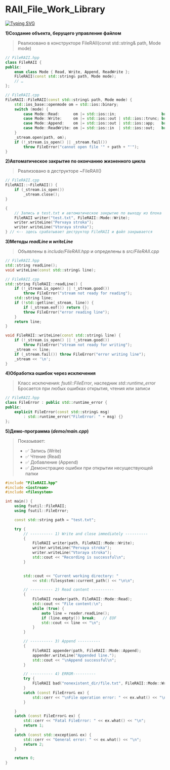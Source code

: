 # RAII_File_Work_Library

[![Typing SVG](https://readme-typing-svg.herokuapp.com?color=%2336BCF7&lines=Computer+science+student)](https://git.io/typing-svg)

**1)Создание объекта, берущего управление файлом**
>Реализовано в конструкторе FileRAII(const std::string& path, Mode mode)

```cpp
// FileRAII.hpp
class FileRAII {
public:
    enum class Mode { Read, Write, Append, ReadWrite };
    FileRAII(const std::string& path, Mode mode);
    // …
};
```

```cpp
// FileRAII.cpp
FileRAII::FileRAII(const std::string& path, Mode mode) {
    std::ios_base::openmode om = std::ios::binary;
    switch (mode) {
        case Mode::Read:      om |= std::ios::in;                    break;
        case Mode::Write:     om |= std::ios::out | std::ios::trunc; break;
        case Mode::Append:    om |= std::ios::out | std::ios::app;   break;
        case Mode::ReadWrite: om |= std::ios::in  | std::ios::out;   break;
    }
    _stream.open(path, om);
    if (!_stream.is_open() || _stream.fail())
        throw FileError("cannot open file '" + path + "'");
}

```
**2)Автоматическое закрытие по окончанию жизненного цикла**
>Реализовано в деструкторе ~FileRAII()

```cpp
// FileRAII.cpp
FileRAII::~FileRAII() {
    if (_stream.is_open())
        _stream.close();
}
```
```cpp
{
    // Запись в test.txt и автоматическое закрытие по выходу из блока
    FileRAII writer("test.txt", FileRAII::Mode::Write);
    writer.writeLine("Pervaya stroka");
    writer.writeLine("Vtoraya stroka");
} // <-- здесь срабатывает деструктор FileRAII и файл закрывается
```

**3)Методы *readLine* и *writeLine***
>Объявлены в *include/FileRAII.hpp* и определены в *src/FileRAII.cpp*

```cpp
// FileRAII.hpp
std::string readLine();
void writeLine(const std::string& line);
```

```cpp
// FileRAII.cpp
std::string FileRAII::readLine() {
    if (!_stream.is_open() || !_stream.good())
        throw FileError("stream not ready for reading");
    std::string line;
    if (!std::getline(_stream, line)) {
        if (_stream.eof()) return {};
        throw FileError("error reading line");
    }
    return line;
}

void FileRAII::writeLine(const std::string& line) {
    if (!_stream.is_open() || !_stream.good())
        throw FileError("stream not ready for writing");
    _stream << line;
    if (_stream.fail()) throw FileError("error writing line");
    _stream << '\n';
}

```

**4)Обработка ошибок через исключения**
>Класс исключения: *fsutil::FileError*, наследник *std::runtime_error*
>Бросается при любых ошибках открытия, чтения или записи

```cpp
// FileRAII.hpp
class FileError : public std::runtime_error {
public:
    explicit FileError(const std::string& msg)
        : std::runtime_error("FileError: " + msg) {}
};
```

**5)Демо‑программа (*demo/main.cpp*)**
>Показывает:
>- ✅ Запись (Write)
>- ✅ Чтение (Read)
>- ✅ Добавление (Append)
>- ✅ Демонстрацию ошибки при открытии несуществующей папки

```cpp
#include "FileRAII.hpp"
#include <iostream>
#include <filesystem>

int main() {
    using fsutil::FileRAII;
    using fsutil::FileError;

    const std::string path = "test.txt";

    try {
        // ---------- 1) Write and close immediately ----------
        {
            FileRAII writer(path, FileRAII::Mode::Write);
            writer.writeLine("Pervaya stroka");
            writer.writeLine("Vtoraya stroka");
            std::cout << "Recording is successful\n";
        }   

        
        std::cout << "Current working directory: "
            << std::filesystem::current_path() << "\n\n";

        // ---------- 2) Read content ----------
        {
            FileRAII reader(path, FileRAII::Mode::Read);
            std::cout << "File content:\n";
            while (true) {
                auto line = reader.readLine();
                if (line.empty()) break;   // EOF
                std::cout << line << "\n";
            }
        }

        // ---------- 3) Append ----------
        {
            FileRAII appender(path, FileRAII::Mode::Append);
            appender.writeLine("Appended line.");
            std::cout << "\nAppend successful\n";
        }

        // ---------- 4) ERROR----------
        try {
            FileRAII bad("nonexistent_dir/file.txt", FileRAII::Mode::Write);
        }
        catch (const FileError& ex) {
            std::cerr << "\nFile operation error: " << ex.what() << "\n";
        }

    }
    catch (const FileError& ex) {
        std::cerr << "Fatal FileError: " << ex.what() << "\n";
        return 1;
    }
    catch (const std::exception& ex) {
        std::cerr << "General error: " << ex.what() << "\n";
        return 2;
    }

    return 0;
}

```




